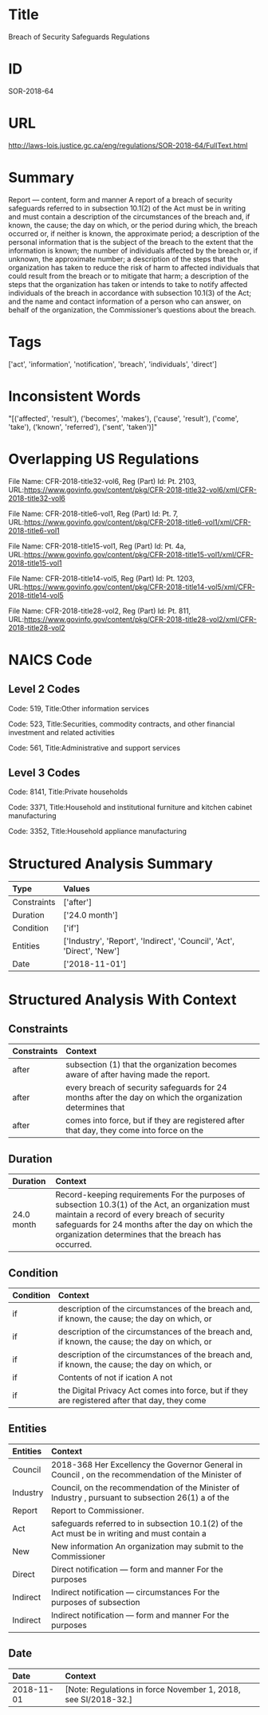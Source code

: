 # Title
Breach of Security Safeguards Regulations


# ID
SOR-2018-64

# URL
http://laws-lois.justice.gc.ca/eng/regulations/SOR-2018-64/FullText.html


# Summary
Report — content, form and manner A report of a breach of security safeguards referred to in subsection 10.1(2) of the Act must be in writing and must contain a description of the circumstances of the breach and, if known, the cause; the day on which, or the period during which, the breach occurred or, if neither is known, the approximate period; a description of the personal information that is the subject of the breach to the extent that the information is known; the number of individuals affected by the breach or, if unknown, the approximate number; a description of the steps that the organization has taken to reduce the risk of harm to affected individuals that could result from the breach or to mitigate that harm; a description of the steps that the organization has taken or intends to take to notify affected individuals of the breach in accordance with subsection 10.1(3) of the Act; and the name and contact information of a person who can answer, on behalf of the organization, the Commissioner’s questions about the breach.


# Tags
['act', 'information', 'notification', 'breach', 'individuals', 'direct']


# Inconsistent Words
"[('affected', 'result'), ('becomes', 'makes'), ('cause', 'result'), ('come', 'take'), ('known', 'referred'), ('sent', 'taken')]"


# Overlapping US Regulations
File Name: CFR-2018-title32-vol6, Reg (Part) Id: Pt. 2103, URL:https://www.govinfo.gov/content/pkg/CFR-2018-title32-vol6/xml/CFR-2018-title32-vol6

File Name: CFR-2018-title6-vol1, Reg (Part) Id: Pt. 7, URL:https://www.govinfo.gov/content/pkg/CFR-2018-title6-vol1/xml/CFR-2018-title6-vol1

File Name: CFR-2018-title15-vol1, Reg (Part) Id: Pt. 4a, URL:https://www.govinfo.gov/content/pkg/CFR-2018-title15-vol1/xml/CFR-2018-title15-vol1

File Name: CFR-2018-title14-vol5, Reg (Part) Id: Pt. 1203, URL:https://www.govinfo.gov/content/pkg/CFR-2018-title14-vol5/xml/CFR-2018-title14-vol5

File Name: CFR-2018-title28-vol2, Reg (Part) Id: Pt. 811, URL:https://www.govinfo.gov/content/pkg/CFR-2018-title28-vol2/xml/CFR-2018-title28-vol2




# NAICS Code
## Level 2 Codes
Code: 519, Title:Other information services

Code: 523, Title:Securities, commodity contracts, and other financial investment and related activities

Code: 561, Title:Administrative and support services




## Level 3 Codes
Code: 8141, Title:Private households

Code: 3371, Title:Household and institutional furniture and kitchen cabinet manufacturing

Code: 3352, Title:Household appliance manufacturing







# Structured Analysis Summary
| Type        | Values                                                                |
|:------------|:----------------------------------------------------------------------|
| Constraints | ['after']                                                             |
| Duration    | ['24.0 month']                                                        |
| Condition   | ['if']                                                                |
| Entities    | ['Industry', 'Report', 'Indirect', 'Council', 'Act', 'Direct', 'New'] |
| Date        | ['2018-11-01']                                                        |


# Structured Analysis With Context
 


## Constraints
| Constraints   | Context                                                                                                   |
|:--------------|:----------------------------------------------------------------------------------------------------------|
| after         | subsection (1) that the organization becomes aware of after  having made the report.                      |
| after         | every breach of security safeguards for 24 months after the day on which the organization determines that |
| after         | comes into force, but if they are registered after that day, they come into force on the                  |


## Duration
| Duration   | Context                                                                                                                                                                                                                                                     |
|:-----------|:------------------------------------------------------------------------------------------------------------------------------------------------------------------------------------------------------------------------------------------------------------|
| 24.0 month | Record-keeping requirements For the purposes of subsection 10.3(1) of the Act, an organization must maintain a record of every breach of security safeguards for 24 months after the day on which the organization determines that the breach has occurred. |


## Condition
| Condition   | Context                                                                                        |
|:------------|:-----------------------------------------------------------------------------------------------|
| if          | description of the circumstances of the breach and, if known, the cause; the day on which, or  |
| if          | description of the circumstances of the breach and, if known, the cause; the day on which, or  |
| if          | description of the circumstances of the breach and, if known, the cause; the day on which, or  |
| if          | Contents of not if ication A not                                                               |
| if          | the Digital Privacy Act comes into force, but if they are registered after that day, they come |


## Entities
| Entities   | Context                                                                                             |
|:-----------|:----------------------------------------------------------------------------------------------------|
| Council    | 2018-368 Her Excellency the Governor General in  Council , on the recommendation of the Minister of |
| Industry   | Council, on the recommendation of the Minister of Industry , pursuant to subsection 26(1) a of the  |
| Report     | Report  to Commissioner.                                                                            |
| Act        | safeguards referred to in subsection 10.1(2) of the Act must be in writing and must contain a       |
| New        | New information An organization may submit to the Commissioner                                      |
| Direct     | Direct notification — form and manner For the purposes                                              |
| Indirect   | Indirect notification — circumstances For the purposes of subsection                                |
| Indirect   | Indirect notification — form and manner For the purposes                                            |


## Date
| Date       | Context                                                          |
|:-----------|:-----------------------------------------------------------------|
| 2018-11-01 | [Note: Regulations in force November 1, 2018,  see  SI/2018-32.] |


